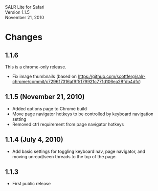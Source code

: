 SALR Lite for Safari  
Version 1.1.5  
November 21, 2010

# Changes

## 1.1.6 

This is a chrome-only release.

* Fix image thumbnails (based on https://github.com/scottferg/salr-chrome/commit/c729617316af9f5179921c771d106ea28fdb4dfc)

## 1.1.5 (November 21, 2010)

* Added options page to Chrome build
* Move page navigator hotkeys to be controlled by keyboard navigation setting
* Removed ctrl requirement from page navigator hotkeys

## 1.1.4 (July 4, 2010)

* Add basic settings for toggling keyboard nav, page navigator, and moving unread/seen threads to the top of the page.

## 1.1.3

* First public release
